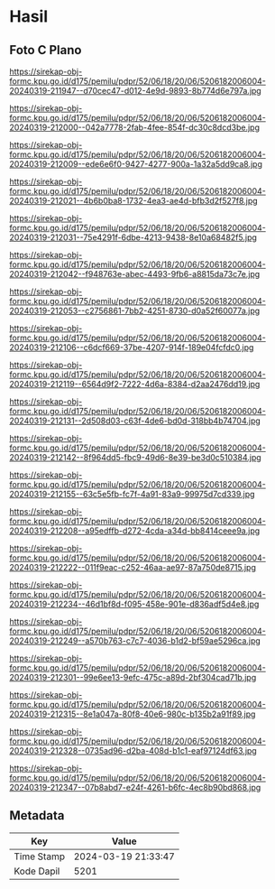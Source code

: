 # Hasil

## Foto C Plano

https://sirekap-obj-formc.kpu.go.id/d175/pemilu/pdpr/52/06/18/20/06/5206182006004-20240319-211947--d70cec47-d012-4e9d-9893-8b774d6e797a.jpg

https://sirekap-obj-formc.kpu.go.id/d175/pemilu/pdpr/52/06/18/20/06/5206182006004-20240319-212000--042a7778-2fab-4fee-854f-dc30c8dcd3be.jpg

https://sirekap-obj-formc.kpu.go.id/d175/pemilu/pdpr/52/06/18/20/06/5206182006004-20240319-212009--ede6e6f0-9427-4277-900a-1a32a5dd9ca8.jpg

https://sirekap-obj-formc.kpu.go.id/d175/pemilu/pdpr/52/06/18/20/06/5206182006004-20240319-212021--4b6b0ba8-1732-4ea3-ae4d-bfb3d2f527f8.jpg

https://sirekap-obj-formc.kpu.go.id/d175/pemilu/pdpr/52/06/18/20/06/5206182006004-20240319-212031--75e4291f-6dbe-4213-9438-8e10a68482f5.jpg

https://sirekap-obj-formc.kpu.go.id/d175/pemilu/pdpr/52/06/18/20/06/5206182006004-20240319-212042--f948763e-abec-4493-9fb6-a8815da73c7e.jpg

https://sirekap-obj-formc.kpu.go.id/d175/pemilu/pdpr/52/06/18/20/06/5206182006004-20240319-212053--c2756861-7bb2-4251-8730-d0a52f60077a.jpg

https://sirekap-obj-formc.kpu.go.id/d175/pemilu/pdpr/52/06/18/20/06/5206182006004-20240319-212106--c6dcf669-37be-4207-914f-189e04fcfdc0.jpg

https://sirekap-obj-formc.kpu.go.id/d175/pemilu/pdpr/52/06/18/20/06/5206182006004-20240319-212119--6564d9f2-7222-4d6a-8384-d2aa2476dd19.jpg

https://sirekap-obj-formc.kpu.go.id/d175/pemilu/pdpr/52/06/18/20/06/5206182006004-20240319-212131--2d508d03-c63f-4de6-bd0d-318bb4b74704.jpg

https://sirekap-obj-formc.kpu.go.id/d175/pemilu/pdpr/52/06/18/20/06/5206182006004-20240319-212142--8f964dd5-fbc9-49d6-8e39-be3d0c510384.jpg

https://sirekap-obj-formc.kpu.go.id/d175/pemilu/pdpr/52/06/18/20/06/5206182006004-20240319-212155--63c5e5fb-fc7f-4a91-83a9-99975d7cd339.jpg

https://sirekap-obj-formc.kpu.go.id/d175/pemilu/pdpr/52/06/18/20/06/5206182006004-20240319-212208--a95edffb-d272-4cda-a34d-bb8414ceee9a.jpg

https://sirekap-obj-formc.kpu.go.id/d175/pemilu/pdpr/52/06/18/20/06/5206182006004-20240319-212222--011f9eac-c252-46aa-ae97-87a750de8715.jpg

https://sirekap-obj-formc.kpu.go.id/d175/pemilu/pdpr/52/06/18/20/06/5206182006004-20240319-212234--46d1bf8d-f095-458e-901e-d836adf5d4e8.jpg

https://sirekap-obj-formc.kpu.go.id/d175/pemilu/pdpr/52/06/18/20/06/5206182006004-20240319-212249--a570b763-c7c7-4036-b1d2-bf59ae5296ca.jpg

https://sirekap-obj-formc.kpu.go.id/d175/pemilu/pdpr/52/06/18/20/06/5206182006004-20240319-212301--99e6ee13-9efc-475c-a89d-2bf304cad71b.jpg

https://sirekap-obj-formc.kpu.go.id/d175/pemilu/pdpr/52/06/18/20/06/5206182006004-20240319-212315--8e1a047a-80f8-40e6-980c-b135b2a91f89.jpg

https://sirekap-obj-formc.kpu.go.id/d175/pemilu/pdpr/52/06/18/20/06/5206182006004-20240319-212328--0735ad96-d2ba-408d-b1c1-eaf97124df63.jpg

https://sirekap-obj-formc.kpu.go.id/d175/pemilu/pdpr/52/06/18/20/06/5206182006004-20240319-212347--07b8abd7-e24f-4261-b6fc-4ec8b90bd868.jpg


## Metadata

| Key        | Value               |
| ---------- | ------------------- |
| Time Stamp | 2024-03-19 21:33:47 |
| Kode Dapil | 5201                |



